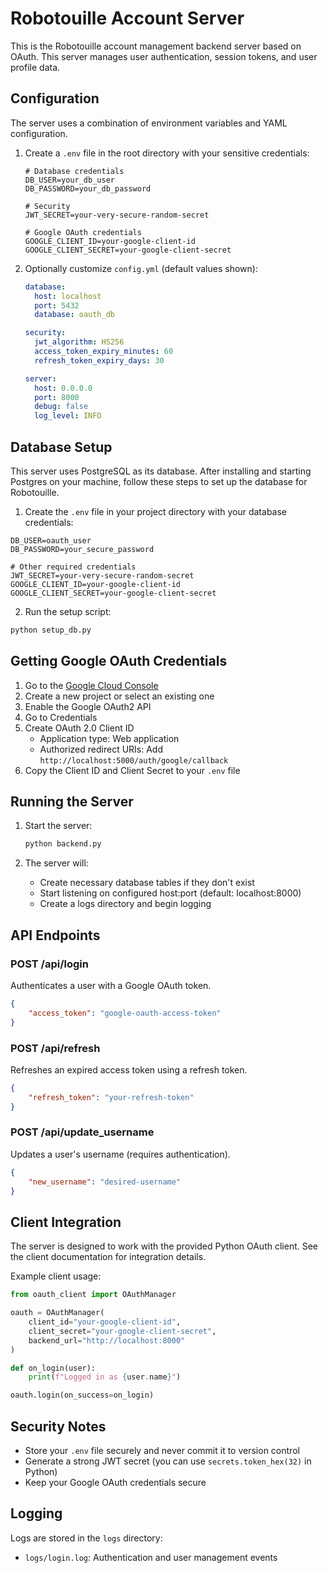 # Robotouille Account Server

This is the Robotouille account management backend server based on OAuth. This server manages user authentication, session tokens, and user profile data.

## Configuration

The server uses a combination of environment variables and YAML configuration. 

1. Create a `.env` file in the root directory with your sensitive credentials:
   ```env
   # Database credentials
   DB_USER=your_db_user
   DB_PASSWORD=your_db_password

   # Security
   JWT_SECRET=your-very-secure-random-secret

   # Google OAuth credentials
   GOOGLE_CLIENT_ID=your-google-client-id
   GOOGLE_CLIENT_SECRET=your-google-client-secret
   ```

2. Optionally customize `config.yml` (default values shown):
   ```yaml
   database:
     host: localhost
     port: 5432
     database: oauth_db

   security:
     jwt_algorithm: HS256
     access_token_expiry_minutes: 60
     refresh_token_expiry_days: 30

   server:
     host: 0.0.0.0
     port: 8000
     debug: false
     log_level: INFO
   ```

## Database Setup

This server uses PostgreSQL as its database. After installing and starting Postgres on your machine, follow these steps to set up the database for Robotouille.

1. Create the `.env` file in your project directory with your database credentials:
```env
DB_USER=oauth_user
DB_PASSWORD=your_secure_password

# Other required credentials
JWT_SECRET=your-very-secure-random-secret
GOOGLE_CLIENT_ID=your-google-client-id
GOOGLE_CLIENT_SECRET=your-google-client-secret
```

2. Run the setup script:
```bash
python setup_db.py
```

## Getting Google OAuth Credentials

1. Go to the [Google Cloud Console](https://console.cloud.google.com/)
2. Create a new project or select an existing one
3. Enable the Google OAuth2 API
4. Go to Credentials
5. Create OAuth 2.0 Client ID
   - Application type: Web application
   - Authorized redirect URIs: Add `http://localhost:5000/auth/google/callback`
6. Copy the Client ID and Client Secret to your `.env` file

## Running the Server

1. Start the server:
   ```bash
   python backend.py
   ```

2. The server will:
   - Create necessary database tables if they don't exist
   - Start listening on configured host:port (default: localhost:8000)
   - Create a logs directory and begin logging

## API Endpoints

### POST /api/login
Authenticates a user with a Google OAuth token.
```json
{
    "access_token": "google-oauth-access-token"
}
```

### POST /api/refresh
Refreshes an expired access token using a refresh token.
```json
{
    "refresh_token": "your-refresh-token"
}
```

### POST /api/update_username
Updates a user's username (requires authentication).
```json
{
    "new_username": "desired-username"
}
```

## Client Integration

The server is designed to work with the provided Python OAuth client. See the client documentation for integration details.

Example client usage:
```python
from oauth_client import OAuthManager

oauth = OAuthManager(
    client_id="your-google-client-id",
    client_secret="your-google-client-secret",
    backend_url="http://localhost:8000"
)

def on_login(user):
    print(f"Logged in as {user.name}")

oauth.login(on_success=on_login)
```

## Security Notes

- Store your `.env` file securely and never commit it to version control
- Generate a strong JWT secret (you can use `secrets.token_hex(32)` in Python)
- Keep your Google OAuth credentials secure

## Logging

Logs are stored in the `logs` directory:
- `logs/login.log`: Authentication and user management events